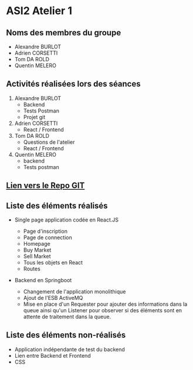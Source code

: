 # ASI2 Atelier 1

## Noms des membres du groupe

- Alexandre BURLOT
- Adrien CORSETTI
- Tom DA ROLD
- Quentin MELERO

## Activités réalisées lors des séances

1. Alexandre BURLOT
    - Backend
    - Tests Postman
    - Projet git
2. Adrien CORSETTI
    - React / Frontend
3. Tom DA ROLD
    - Questions de l'atelier
    - React / Frontend
4. Quentin MELERO
    - backend
    - Tests postman

## [Lien vers le Repo GIT](https://github.com/bubuoreo/CoursReact/tree/main/atelier-app)

## Liste des éléments réalisés

- Single page application codée en React.JS
    - Page d'inscription
    - Page de connection
    - Homepage
    - Buy Market
    - Sell Market
    - Tous les objets en React
    - Routes

- Backend en Springboot
    - Changement de l'application monolithique
    - Ajout de l'ESB ActiveMQ
    - Mise en place d'un Requester pour ajouter des informations dans la queue ainsi qu'un Listener pour observer si des éléments sont en attente de traitement dans la queue.

## Liste des éléments non-réalisés

- Application indépendante de test du backend
- Lien entre Backend et Frontend
- CSS
